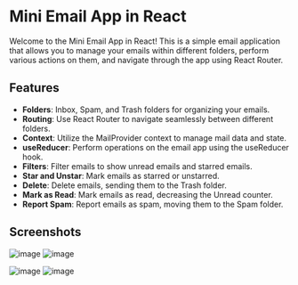 # Mini Email App in React

Welcome to the Mini Email App in React! This is a simple email application that allows you to manage your emails within different folders, perform various actions on them, and navigate through the app using React Router.

## Features

- **Folders**: Inbox, Spam, and Trash folders for organizing your emails.
- **Routing**: Use React Router to navigate seamlessly between different folders.
- **Context**: Utilize the MailProvider context to manage mail data and state.
- **useReducer**: Perform operations on the email app using the useReducer hook.
- **Filters**: Filter emails to show unread emails and starred emails.
- **Star and Unstar**: Mark emails as starred or unstarred.
- **Delete**: Delete emails, sending them to the Trash folder.
- **Mark as Read**: Mark emails as read, decreasing the Unread counter.
- **Report Spam**: Report emails as spam, moving them to the Spam folder.


## Screenshots

![image](https://github.com/akshaykamath45/mail-box/assets/73344382/91f40ddd-058f-4198-a013-fa0ec1d31e55)
![image](https://github.com/akshaykamath45/mail-box/assets/73344382/25f3da16-b132-4571-aba7-00b2b7950587)

![image](https://github.com/akshaykamath45/mail-box/assets/73344382/665f794e-5ab3-4c76-a178-1fe42494b2d6)
![image](https://github.com/akshaykamath45/mail-box/assets/73344382/9d78de89-259a-4f6c-ba5f-55b3eafc669f)


